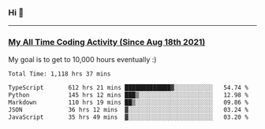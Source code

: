 ### Hi 🙂

---

### <a href="https://wakatime.com/@Eroxl">My All Time Coding Activity (Since Aug 18th 2021)</a>
My goal is to get to 10,000 hours eventually :)
<!--START_SECTION:waka-->

```txt
Total Time: 1,118 hrs 37 mins

TypeScript       612 hrs 21 mins █████████████▓░░░░░░░░░░░   54.74 %
Python           145 hrs 12 mins ███▒░░░░░░░░░░░░░░░░░░░░░   12.98 %
Markdown         110 hrs 19 mins ██▒░░░░░░░░░░░░░░░░░░░░░░   09.86 %
JSON             36 hrs 12 mins  ▓░░░░░░░░░░░░░░░░░░░░░░░░   03.24 %
JavaScript       35 hrs 49 mins  ▓░░░░░░░░░░░░░░░░░░░░░░░░   03.20 %
```

<!--END_SECTION:waka-->
